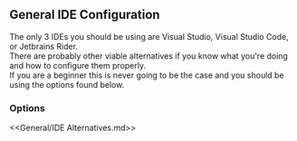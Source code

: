 ## General IDE Configuration

The only 3 IDEs you should be using are Visual Studio, Visual Studio Code, or Jetbrains Rider.  
There are probably other viable alternatives if you know what you're doing and how to configure them properly.  
If you are a beginner this is never going to be the case and you should be using the options found below.

### Options

<<General/IDE Alternatives.md>>